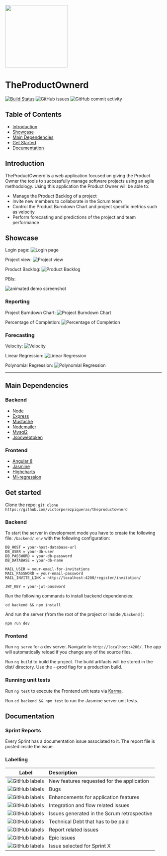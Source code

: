 <img src="readme_images/avatar2.png" style="width:200px;">

# TheProductOwnerd

[![Build Status](https://travis-ci.com/victorperezpiqueras/TheProductOwnerd.svg?token=pmhaTELXyxgHKQz4j74Z&branch=master)](https://travis-ci.com/victorperezpiqueras/TheProductOwnerd)
![GitHub issues](https://img.shields.io/github/issues-raw/victorperezpiqueras/theproductownerd)
![GitHub commit activity](https://img.shields.io/github/commit-activity/m/victorperezpiqueras/theproductownerd)

## Table of Contents

- [Introduction](#introduction)
- [Showcase](#showcase)
- [Main Dependencies](#main-dependencies)
- [Get Started](#get-started)
- [Documentation](#documentation)

## Introduction

TheProductOwnerd is a web application focused on giving the Product Owner the tools to successfully manage software projects using an agile methodology. Using this application the Product Owner will be able to:

- Manage the Product Backlog of a project
- Invite new members to collaborate in the Scrum team
- Control the Product Burndown Chart and project specific metrics such as velocity
- Perform forecasting and predictions of the project and team performance

## Showcase

Login page:
![Login page](readme_images/cap1.PNG 'Login page')

Project view:
![Project view](readme_images/cap2.PNG 'Project view')

Product Backlog:
![Product Backlog](readme_images/backlog.PNG 'Product Backlog')

PBIs:

![animated demo screenshot](https://media.giphy.com/media/lr8TftXlHG6HFrlqmW/giphy.gif)

### Reporting

Project Burndown Chart:
![Project Burndown Chart](readme_images/pbc.PNG 'Project Burndown Chart')

Percentage of Completion:
![Percentage of Completion](readme_images/poc.PNG 'Percentage of Completion')

### Forecasting

Velocity:
![Velocity](readme_images/velocity.PNG 'Velocity')

Linear Regression:
![Linear Regression](readme_images/lr.PNG 'Linear Regression')

Polynomial Regression:
![Polynomial Regression](readme_images/pr.PNG 'Polynomial Regression')

---

## Main Dependencies

### Backend

- [Node](https://nodejs.org/en/)
- [Express](https://expressjs.com/)
- [Mustache](https://www.npmjs.com/package/mustache)
- [Nodemailer](https://nodemailer.com/about/)
- [Mysql2](https://www.npmjs.com/package/mysql2)
- [Jsonwebtoken](https://www.npmjs.com/package/jsonwebtoken)

### Frontend

- [Angular 8](https://angular.io/)
- [Jasmine](https://jasmine.github.io/setup/nodejs.html)
- [Highcharts](https://www.highcharts.com/)
- [Ml-regression](https://www.npmjs.com/package/ml-regression)

## Get started

Clone the repo: `git clone https://github.com/victorperezpiqueras/theproductownerd`

### Backend

To start the server in development mode you have to create the following file: `/backend/.env` with the following configuration:

```
DB_HOST = your-host-database-url
DB_USER = your-db-user
DB_PASSWORD = your-db-password
DB_DATABASE = your-db-name

MAIL_USER = your-email-for-invitations
MAIL_PASSWORD = your-email-password
MAIL_INVITE_LINK = http://localhost:4200/register/invitation/

JWT_KEY = your-jwt-password
```

Run the following commands to install backend dependencies:

```
cd backend && npm install
```

And run the server (from the root of the project or inside `/backend` ):

```
npm run dev
```

### Frontend

Run `ng serve` for a dev server. Navigate to `http://localhost:4200/`. The app will automatically reload if you change any of the source files.

Run `ng build` to build the project. The build artifacts will be stored in the dist/ directory. Use the --prod flag for a production build.

### Running unit tests

Run `ng test` to execute the Frontend unit tests via [Karma](https://karma-runner.github.io).

Run `cd backend && npm test` to run the Jasmine server unit tests.

## Documentation

### Sprint Reports

Every Sprint has a documentation issue associated to it. The report file is posted inside the issue.

### Labelling

| Label                                                                                                   | Description                                 |
| ------------------------------------------------------------------------------------------------------- | :------------------------------------------ |
| ![GitHub labels](https://img.shields.io/github/labels/victorperezpiqueras/theproductownerd/feature)     | New features requested for the application  |
| ![GitHub labels](https://img.shields.io/github/labels/victorperezpiqueras/theproductownerd/defect)      | Bugs                                        |
| ![GitHub labels](https://img.shields.io/github/labels/victorperezpiqueras/theproductownerd/enhancement) | Enhancements for application features       |
| ![GitHub labels](https://img.shields.io/github/labels/victorperezpiqueras/theproductownerd/flow)        | Integration and flow related issues         |
| ![GitHub labels](https://img.shields.io/github/labels/victorperezpiqueras/theproductownerd/retro)       | Issues generated in the Scrum retrospective |
| ![GitHub labels](https://img.shields.io/github/labels/victorperezpiqueras/theproductownerd/debt)        | Technical Debt that has to be paid          |
| ![GitHub labels](https://img.shields.io/github/labels/victorperezpiqueras/theproductownerd/memoria)     | Report related issues                       |
| ![GitHub labels](https://img.shields.io/github/labels/victorperezpiqueras/theproductownerd/Epic)        | Epic issues                                 |
| ![GitHub labels](https://img.shields.io/github/labels/victorperezpiqueras/theproductownerd/Sprint%201)  | Issue selected for Sprint X                 |
